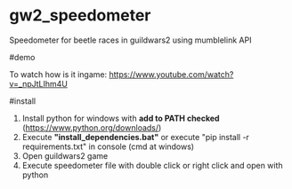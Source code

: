 # gw2_speedometer
Speedometer for beetle races in guildwars2 using mumblelink API

#demo

To watch how is it ingame:
https://www.youtube.com/watch?v=_npJtLIhm4U

#install

1. Install python for windows with **add to PATH checked** (https://www.python.org/downloads/) 
2. Execute **"install_dependencies.bat"** or execute "pip install -r requirements.txt" in console (cmd at windows)
3. Open guildwars2 game
4. Execute speedometer file with double click or right click and open with python


